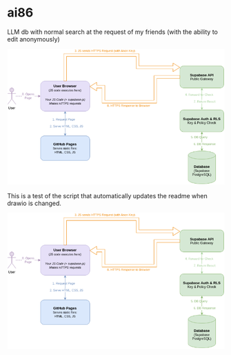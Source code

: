 # ai86
LLM db with normal search at the request of my friends (with the ability to edit anonymously)

![architecture.png](diagrams/architecture.png)

This is a test of the script that automatically updates the readme when drawio is changed.

![architecture.png](diagrams/architecture.png)
